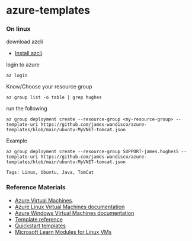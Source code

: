 # azure-templates

### On linux

download azcli

- [Install azcli](https://docs.microsoft.com/en-us/cli/azure/install-azure-cli).

login to azure

`az login`

Know/Choose your resource group

`az group list -o table | grep hughes`

run the following

`az group deployment create --resource-group <my-resource-group> --template-uri https://github.com/james-wandisco/azure-templates/blob/main/ubuntu-MyVNET-tomcat.json`


Example

`az group deployment create --resource-group SUPPORT-james.hughes5 --template-uri https://github.com/james-wandisco/azure-templates/blob/main/ubuntu-MyVNET-tomcat.json`


`Tags: Linux, Ubuntu, Java, TomCat` 


### Reference Materials
- [Azure Virtual Machines](https://azure.microsoft.com/services/virtual-machines/).
- [Azure Linux Virtual Machines documentation](https://docs.microsoft.com/azure/virtual-machines/linux/)
- [Azure Windows Virtual Machines documentation](https://docs.microsoft.com/azure/virtual-machines/windows/)
- [Template reference](https://docs.microsoft.com/azure/templates/microsoft.compute/allversions)
- [Quickstart templates](https://azure.microsoft.com/resources/templates/?resourceType=Microsoft.Compute&pageNumber=1&sort=Popular)
- [Microsoft Learn Modules for Linux VMs](https://docs.microsoft.com/learn/browse/?term=linux%20Virtual%20Machine)

